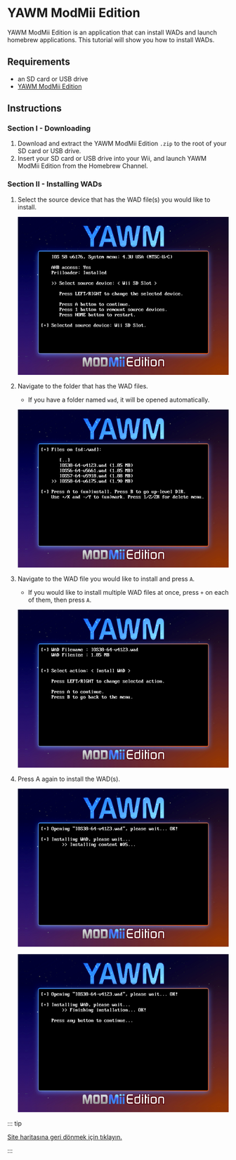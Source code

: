 # YAWM ModMii Edition

YAWM ModMii Edition is an application that can install WADs and launch homebrew applications.
This tutorial will show you how to install WADs.

## Requirements

- an SD card or USB drive
- [YAWM ModMii Edition](https://oscwii.org/library/app/yawmme)

## Instructions

### Section I - Downloading

1. Download and extract the YAWM ModMii Edition `.zip` to the root of your SD card or USB drive.
2. Insert your SD card or USB drive into your Wii, and launch YAWM ModMii Edition from the Homebrew Channel.

### Section II - Installing WADs

1. Select the source device that has the WAD file(s) you would like to install.

   ![](/images/homebrew/yawmME/source_device.png)

2. Navigate to the folder that has the WAD files.

   - If you have a folder named `wad`, it will be opened automatically.

   ![](/images/homebrew/yawmME/file_selection.png)

3. Navigate to the WAD file you would like to install and press `A`.

   - If you would like to install multiple WAD files at once, press `+` on each of them, then press `A`.

   ![](/images/homebrew/yawmME/install_wad.png)

4. Press A again to install the WAD(s).

   ![](/images/homebrew/yawmME/installing_wad.png)

   ![](/images/homebrew/yawmME/installing_wad_ok.png)

::: tip

[Site haritasına geri dönmek için tıklayın.](site-navigation)

:::
